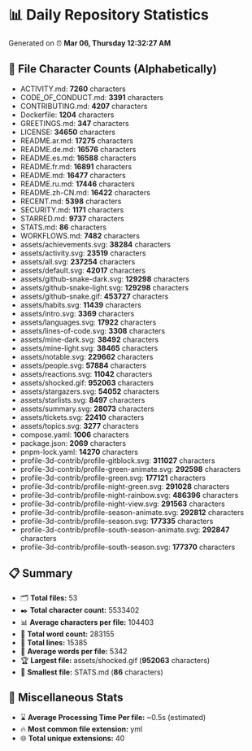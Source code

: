 # 📊 Daily Repository Statistics
Generated on ⏰ **Mar 06, Thursday 12:32:27 AM**

## 📂 File Character Counts (Alphabetically)
- ACTIVITY.md: **7260** characters
- CODE_OF_CONDUCT.md: **3391** characters
- CONTRIBUTING.md: **4207** characters
- Dockerfile: **1204** characters
- GREETINGS.md: **347** characters
- LICENSE: **34650** characters
- README.ar.md: **17275** characters
- README.de.md: **16576** characters
- README.es.md: **16588** characters
- README.fr.md: **16891** characters
- README.md: **16477** characters
- README.ru.md: **17446** characters
- README.zh-CN.md: **16422** characters
- RECENT.md: **5398** characters
- SECURITY.md: **1171** characters
- STARRED.md: **9737** characters
- STATS.md: **86** characters
- WORKFLOWS.md: **7482** characters
- assets/achievements.svg: **38284** characters
- assets/activity.svg: **23519** characters
- assets/all.svg: **237254** characters
- assets/default.svg: **42017** characters
- assets/github-snake-dark.svg: **129298** characters
- assets/github-snake-light.svg: **129298** characters
- assets/github-snake.gif: **453727** characters
- assets/habits.svg: **11439** characters
- assets/intro.svg: **3369** characters
- assets/languages.svg: **17922** characters
- assets/lines-of-code.svg: **3308** characters
- assets/mine-dark.svg: **38492** characters
- assets/mine-light.svg: **38465** characters
- assets/notable.svg: **229662** characters
- assets/people.svg: **57884** characters
- assets/reactions.svg: **11042** characters
- assets/shocked.gif: **952063** characters
- assets/stargazers.svg: **54052** characters
- assets/starlists.svg: **8497** characters
- assets/summary.svg: **28073** characters
- assets/tickets.svg: **22410** characters
- assets/topics.svg: **3277** characters
- compose.yaml: **1006** characters
- package.json: **2069** characters
- pnpm-lock.yaml: **14270** characters
- profile-3d-contrib/profile-gitblock.svg: **311027** characters
- profile-3d-contrib/profile-green-animate.svg: **292598** characters
- profile-3d-contrib/profile-green.svg: **177121** characters
- profile-3d-contrib/profile-night-green.svg: **291028** characters
- profile-3d-contrib/profile-night-rainbow.svg: **486396** characters
- profile-3d-contrib/profile-night-view.svg: **291563** characters
- profile-3d-contrib/profile-season-animate.svg: **292812** characters
- profile-3d-contrib/profile-season.svg: **177335** characters
- profile-3d-contrib/profile-south-season-animate.svg: **292847** characters
- profile-3d-contrib/profile-south-season.svg: **177370** characters

## 📋 Summary
- 🗂️ **Total files:** 53
- ✒️ **Total character count:** 5533402
- 📊 **Average characters per file:** 104403
- 📝 **Total word count:** 283155
- 🧾 **Total lines:** 15385
- 📐 **Average words per file:** 5342
- 🏆 **Largest file:** assets/shocked.gif (**952063** characters)
- 🥉 **Smallest file:** STATS.md (**86** characters)

## 🌟 Miscellaneous Stats
- ⌛ **Average Processing Time Per file:** ~0.5s (estimated)
- 🔥 **Most common file extension:** yml
- 🌐 **Total unique extensions:** 40
